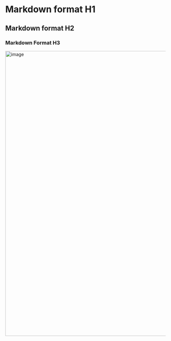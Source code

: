 # Markdown format H1
## Markdown format H2
### Markdown Format H3

<img width="896" height="896" alt="image" src="https://github.com/user-attachments/assets/64485b41-8888-472a-914c-46ed2a025f0e" />
